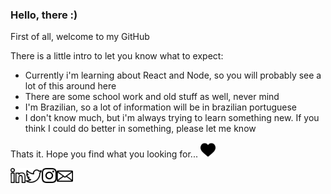 ### Hello, there :)

First of all, welcome to my GitHub

There is a little intro to let you know what to expect:

  - Currently i'm learning about React and Node, so you will probably see a lot of this around here
  - There are some school work and old stuff as well, never mind
  - I'm Brazilian, so a lot of information will be in brazilian portuguese
  - I don't know much, but i'm always trying to learn something new. If you think I could do better in something, please let me know

Thats it. Hope you find what you looking for...     <img alt=":black-heart:" width="24px" src="https://github.com/iaraoliveira/iaraoliveira/blob/master/assets/heart.svg" />


  <a href="https://in.linkedin.com/in/iara">
    <img align="left" alt="Linkedin" width="24px" src="https://github.com/iaraoliveira/iaraoliveira/blob/master/assets/linkedin.svg" />
  </a>
  <a href="https://twitter.com/whoisiara_">
    <img align="left" alt="Twitter" width="26px" src="https://github.com/iaraoliveira/iaraoliveira/blob/master/assets/twitter.svg" />
  </a>
  <a href="https://www.instagram.com/whoisiara/">
    <img align="left" alt="Instagram" width="24px" src="https://github.com/iaraoliveira/iaraoliveira/blob/master/assets/instagram.svg" />
  </a>
  <a href="mailto:iara99oliveira@gmail.com">
    <img align="left" alt="Gmail" width="26px" src="https://github.com/iaraoliveira/iaraoliveira/blob/master/assets/email.svg" />
  </a>
